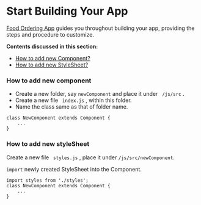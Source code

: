 # Start Building Your App

[Food Ordering App](http://market.nativebase.io/view/react-native-swiggy-app-theme) guides you throughout building your app, providing the steps and procedure to customize.


**Contents discussed in this section:**
* [How to add new Component?](#new-component)
* [How to add new StyleSheet?](#new-styleSheet)

<a id="new-component"></a>
### How to add new component

* Create a new folder, say ``` newComponent ``` and place it under ``` /js/src``` .
* Create a new file ``` index.js``` , within this folder.
* Name the class same as that of folder name.

```
class NewComponent extends Component {
    ...
}
```

<a id="new-stylesheet"></a>
### How to add new styleSheet

Create a new file ``` styles.js``` , place it under ```/js/src/newComponent```.

```import``` newly created StyleSheet into the Component.
```
import styles from './styles';
class NewComponent extends Component {
    ...
}
```
